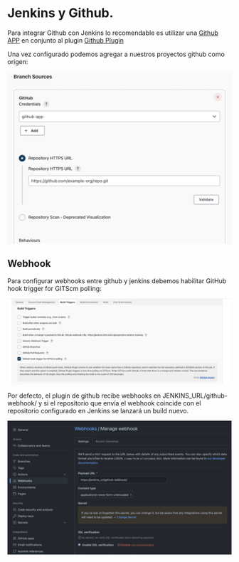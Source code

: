 # Jenkins y Github.

Para integrar Github con Jenkins lo recomendable es utilizar una [Github APP](https://docs.github.com/es/developers/apps/building-github-apps/creating-a-github-app) en conjunto al plugin [Github Plugin](https://plugins.jenkins.io/github)

Una vez configurado podemos agregar a nuestros proyectos github como origen:

![github-source](/images/github-branch-source.png)

## Webhook

Para configurar webhooks entre github y jenkins debemos habilitar GitHub hook trigger for GITScm polling:

![github-build-trigger](/images/github-build-trigger.png)

Por defecto, el plugin de github recibe webhooks en JENKINS_URL/github-webhook/ y si el repositorio que envía el webhook coincide con el repositorio configurado en Jenkins se lanzará un build nuevo.

![github-webhook](/images/github-webhook.png)

